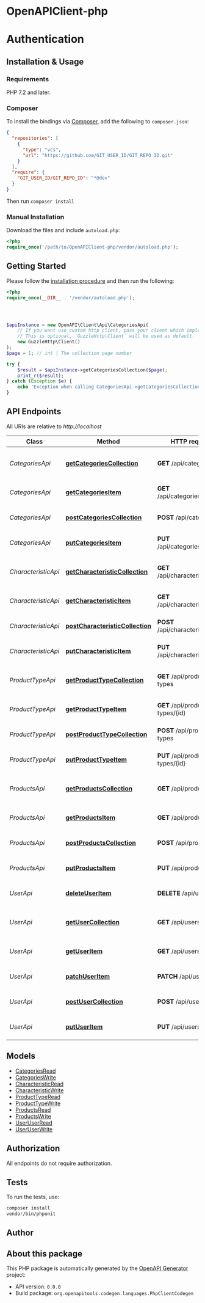 # OpenAPIClient-php

# Authentication

<!-- ReDoc-Inject: <security-definitions> -->


## Installation & Usage

### Requirements

PHP 7.2 and later.

### Composer

To install the bindings via [Composer](https://getcomposer.org/), add the following to `composer.json`:

```json
{
  "repositories": [
    {
      "type": "vcs",
      "url": "https://github.com/GIT_USER_ID/GIT_REPO_ID.git"
    }
  ],
  "require": {
    "GIT_USER_ID/GIT_REPO_ID": "*@dev"
  }
}
```

Then run `composer install`

### Manual Installation

Download the files and include `autoload.php`:

```php
<?php
require_once('/path/to/OpenAPIClient-php/vendor/autoload.php');
```

## Getting Started

Please follow the [installation procedure](#installation--usage) and then run the following:

```php
<?php
require_once(__DIR__ . '/vendor/autoload.php');




$apiInstance = new OpenAPI\Client\Api\CategoriesApi(
    // If you want use custom http client, pass your client which implements `GuzzleHttp\ClientInterface`.
    // This is optional, `GuzzleHttp\Client` will be used as default.
    new GuzzleHttp\Client()
);
$page = 1; // int | The collection page number

try {
    $result = $apiInstance->getCategoriesCollection($page);
    print_r($result);
} catch (Exception $e) {
    echo 'Exception when calling CategoriesApi->getCategoriesCollection: ', $e->getMessage(), PHP_EOL;
}

```

## API Endpoints

All URIs are relative to *http://localhost*

Class | Method | HTTP request | Description
------------ | ------------- | ------------- | -------------
*CategoriesApi* | [**getCategoriesCollection**](docs/Api/CategoriesApi.md#getcategoriescollection) | **GET** /api/categories | Retrieves the collection of Categories resources.
*CategoriesApi* | [**getCategoriesItem**](docs/Api/CategoriesApi.md#getcategoriesitem) | **GET** /api/categories/{id} | Retrieves a Categories resource.
*CategoriesApi* | [**postCategoriesCollection**](docs/Api/CategoriesApi.md#postcategoriescollection) | **POST** /api/categories | Creates a Categories resource.
*CategoriesApi* | [**putCategoriesItem**](docs/Api/CategoriesApi.md#putcategoriesitem) | **PUT** /api/categories/{id} | Replaces the Categories resource.
*CharacteristicApi* | [**getCharacteristicCollection**](docs/Api/CharacteristicApi.md#getcharacteristiccollection) | **GET** /api/characteristics | Retrieves the collection of Characteristic resources.
*CharacteristicApi* | [**getCharacteristicItem**](docs/Api/CharacteristicApi.md#getcharacteristicitem) | **GET** /api/characteristics/{id} | Retrieves a Characteristic resource.
*CharacteristicApi* | [**postCharacteristicCollection**](docs/Api/CharacteristicApi.md#postcharacteristiccollection) | **POST** /api/characteristics | Creates a Characteristic resource.
*CharacteristicApi* | [**putCharacteristicItem**](docs/Api/CharacteristicApi.md#putcharacteristicitem) | **PUT** /api/characteristics/{id} | Replaces the Characteristic resource.
*ProductTypeApi* | [**getProductTypeCollection**](docs/Api/ProductTypeApi.md#getproducttypecollection) | **GET** /api/product-types | Retrieves the collection of product-type resources.
*ProductTypeApi* | [**getProductTypeItem**](docs/Api/ProductTypeApi.md#getproducttypeitem) | **GET** /api/product-types/{id} | Retrieves a product-type resource.
*ProductTypeApi* | [**postProductTypeCollection**](docs/Api/ProductTypeApi.md#postproducttypecollection) | **POST** /api/product-types | Creates a product-type resource.
*ProductTypeApi* | [**putProductTypeItem**](docs/Api/ProductTypeApi.md#putproducttypeitem) | **PUT** /api/product-types/{id} | Replaces the product-type resource.
*ProductsApi* | [**getProductsCollection**](docs/Api/ProductsApi.md#getproductscollection) | **GET** /api/products | Retrieves the collection of products resources.
*ProductsApi* | [**getProductsItem**](docs/Api/ProductsApi.md#getproductsitem) | **GET** /api/products/{id} | Retrieves a products resource.
*ProductsApi* | [**postProductsCollection**](docs/Api/ProductsApi.md#postproductscollection) | **POST** /api/products | Creates a products resource.
*ProductsApi* | [**putProductsItem**](docs/Api/ProductsApi.md#putproductsitem) | **PUT** /api/products/{id} | Replaces the products resource.
*UserApi* | [**deleteUserItem**](docs/Api/UserApi.md#deleteuseritem) | **DELETE** /api/users/{id} | Removes the User resource.
*UserApi* | [**getUserCollection**](docs/Api/UserApi.md#getusercollection) | **GET** /api/users | Retrieves the collection of User resources.
*UserApi* | [**getUserItem**](docs/Api/UserApi.md#getuseritem) | **GET** /api/users/{id} | Retrieves a User resource.
*UserApi* | [**patchUserItem**](docs/Api/UserApi.md#patchuseritem) | **PATCH** /api/users/{id} | Updates the User resource.
*UserApi* | [**postUserCollection**](docs/Api/UserApi.md#postusercollection) | **POST** /api/users | Creates a User resource.
*UserApi* | [**putUserItem**](docs/Api/UserApi.md#putuseritem) | **PUT** /api/users/{id} | Replaces the User resource.

## Models

- [CategoriesRead](docs/Model/CategoriesRead.md)
- [CategoriesWrite](docs/Model/CategoriesWrite.md)
- [CharacteristicRead](docs/Model/CharacteristicRead.md)
- [CharacteristicWrite](docs/Model/CharacteristicWrite.md)
- [ProductTypeRead](docs/Model/ProductTypeRead.md)
- [ProductTypeWrite](docs/Model/ProductTypeWrite.md)
- [ProductsRead](docs/Model/ProductsRead.md)
- [ProductsWrite](docs/Model/ProductsWrite.md)
- [UserUserRead](docs/Model/UserUserRead.md)
- [UserUserWrite](docs/Model/UserUserWrite.md)

## Authorization
All endpoints do not require authorization.
## Tests

To run the tests, use:

```bash
composer install
vendor/bin/phpunit
```

## Author



## About this package

This PHP package is automatically generated by the [OpenAPI Generator](https://openapi-generator.tech) project:

- API version: `0.0.0`
- Build package: `org.openapitools.codegen.languages.PhpClientCodegen`
